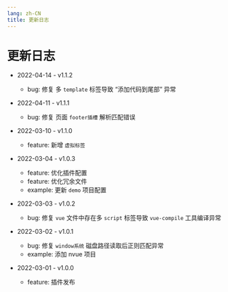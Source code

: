 ```yaml
---
lang: zh-CN
title: 更新日志
---
```


# 更新日志

-   2022-04-14 - v1.1.2

    -   bug: 修复 多 `template` 标签导致 “添加代码到尾部” 异常

-   2022-04-11 - v1.1.1

    -   bug: 修复 页面 `footer插槽`  解析匹配错误

-   2022-03-10 - v1.1.0

    -   feature: 新增 `虚拟标签` 

-   2022-03-04 - v1.0.3

    -   feature: 优化插件配置
    -   feature: 优化冗余文件
    -   example: 更新 `demo` 项目配置

-   2022-03-03 - v1.0.2

    -   bug: 修复 `vue` 文件中存在多 `script` 标签导致 `vue-compile` 工具编译异常

-   2022-03-02 - v1.0.1

    -   bug: 修复 `window系统` 磁盘路径读取后正则匹配异常
    -   example: 添加 nvue 项目

-   2022-03-01 - v1.0.0

    -   feature: 插件发布
